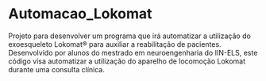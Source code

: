 # Automacao_Lokomat
Projeto para desenvolver um programa que irá automatizar a utilização do exoesqueleto Lokomat® para auxiliar a reabilitação de pacientes.
Desenvolvido por alunos do mestrado em neuroengenharia do IIN-ELS, este código visa automatizar a utilização do aparelho de locomoção Lokomat durante uma consulta clínica.
